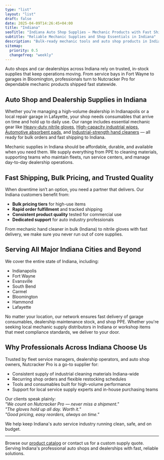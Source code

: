 ```yaml
---
type: "list"
layout: "list"
draft: false
date: 2025-04-09T14:26:45+04:00
title: "Indiana"
seoTitle: "Indiana Auto Shop Supplies – Mechanic Products with Fast Shipping near me"
subtitle: "Reliable Mechanic Supplies and Shop Essentials in Indiana"
description: "Bulk-ready mechanic tools and auto shop products in Indiana. Serving Indianapolis, Fort Wayne, Evansville, and other Indiana cities with fast delivery and dependable service."
sitemap:
  priority: 0.5
  changefreq: "weekly"
---
```


Auto shops and car dealerships across Indiana rely on trusted, in-stock supplies that keep operations moving. From service bays in Fort Wayne to garages in Bloomington, professionals turn to Nutcracker Pro for dependable mechanic products shipped fast statewide.

## Auto Shop and Dealership Supplies in Indiana

Whether you're managing a high-volume dealership in Indianapolis or a local repair garage in Lafayette, your shop needs consumables that arrive on time and hold up to daily use. Our range includes essential mechanic gear like [Heavy-duty nitrile gloves](/nitrile-gloves/), [High-capacity industrial wipes](/industrial-wipes-roll/), [Automotive absorbent pads](/industrial-absorbent-pads/), and [Industrial-strength hand cleaners](/hand-cleaner/) — all ready for bulk orders and fast shipping to Indiana.

Mechanic supplies in Indiana should be affordable, durable, and available when you need them. We supply everything from PPE to cleaning materials, supporting teams who maintain fleets, run service centers, and manage day-to-day dealership operations.

## Fast Shipping, Bulk Pricing, and Trusted Quality

When downtime isn’t an option, you need a partner that delivers. Our Indiana customers benefit from:

- **Bulk pricing tiers** for high-use items  
- **Rapid order fulfillment** and tracked shipping  
- **Consistent product quality** tested for commercial use  
- **Dedicated support** for auto industry professionals  

From mechanic hand cleaner in bulk (Indiana) to nitrile gloves with fast delivery, we make sure you never run out of core supplies.

## Serving All Major Indiana Cities and Beyond

We cover the entire state of Indiana, including:

- Indianapolis  
- Fort Wayne  
- Evansville  
- South Bend  
- Carmel  
- Bloomington  
- Hammond  
- Lafayette  

No matter your location, our network ensures fast delivery of garage consumables, dealership maintenance stock, and shop PPE. Whether you're seeking local mechanic supply distributors in Indiana or workshop items that meet compliance standards, we deliver to your door.

## Why Professionals Across Indiana Choose Us

Trusted by fleet service managers, dealership operators, and auto shop owners, Nutcracker Pro is a go-to supplier for:

- Consistent supply of industrial cleaning materials Indiana-wide  
- Recurring shop orders and flexible restocking schedules  
- Tools and consumables built for high-volume performance  
- Support for local service supply experts and in-house purchasing teams  

Our clients speak plainly:  
_"We count on Nutcracker Pro — never miss a shipment."_  
_"The gloves hold up all day. Worth it."_  
_"Good pricing, easy reorders, always on time."_  

We help keep Indiana's auto service industry running clean, safe, and on budget.

---

Browse our [product catalog](/) or contact us for a custom supply quote. Serving Indiana's professional auto shops and dealerships with fast, reliable solutions.
